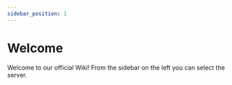 ```yaml
---
sidebar_position: 1
---
```

# Welcome

Welcome to our official Wiki! From the sidebar on the left you can select the server. 
